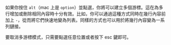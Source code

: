 如果你按住 `alt`（mac 上是 `option`）並點選，你將可以建立多個游標。這在為多行增加或刪除相同內容時十分有效。比如，你可以通過這種方式同時在幾行內容前加上 `-`，從而將它們快速地變為列表。同樣的方式也可以用於將幾行內容變為一系列鏈接。

要取消多游標模式，只需要點選任意位置或者按下 esc 鍵即可。